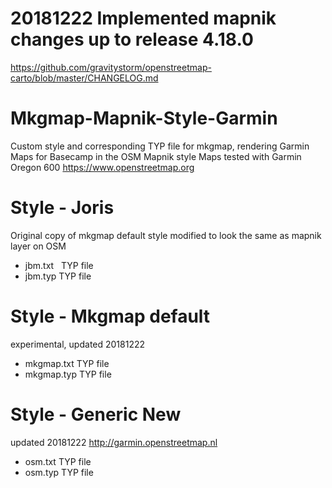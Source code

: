 # 20181222 Implemented mapnik changes up to release 4.18.0
https://github.com/gravitystorm/openstreetmap-carto/blob/master/CHANGELOG.md

# Mkgmap-Mapnik-Style-Garmin
Custom style and corresponding TYP file for mkgmap, rendering Garmin Maps for Basecamp in the OSM Mapnik style
Maps tested with Garmin Oregon 600
https://www.openstreetmap.org
 
# Style - Joris
Original copy of mkgmap default style modified to look the same as mapnik layer on OSM
- jbm.txt   TYP file
- jbm.typ   TYP file

# Style - Mkgmap default
experimental, updated 20181222
- mkgmap.txt   TYP file
- mkgmap.typ   TYP file

# Style - Generic New
updated 20181222
http://garmin.openstreetmap.nl
- osm.txt   TYP file
- osm.typ   TYP file
